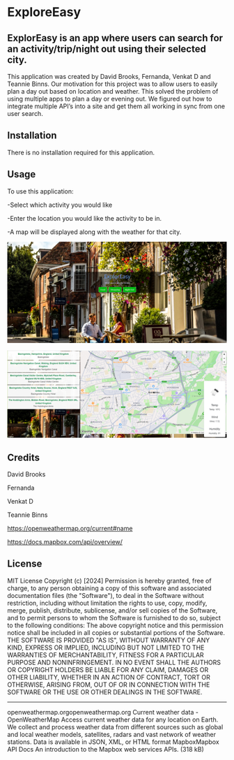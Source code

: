 # ExploreEasy

## ExplorEasy is an app where users can search for an activity/trip/night out using their selected city.

This application was created by David Brooks, Fernanda, Venkat D and Teannie Binns.
Our motivation for this project was to allow users to easily plan a day out based on location and weather.
This solved the problem of using multiple apps to plan a day or evening out.
We figured out how to integrate multiple API’s into a site and get them all working in sync from one user search.

## Installation

There is no installation required for this application.

## Usage

To use this application:

-Select which activity you would like

-Enter the location you would like the activity to be in.

-A map will be displayed along with the weather for that city.

![alt text](/Images/screenshot.png)


![alt text](/Images/displayscreenshot.png)

## Credits


David Brooks

Fernanda

Venkat D

Teannie Binns


https://openweathermap.org/current#name

https://docs.mapbox.com/api/overview/

## License

MIT License
Copyright (c) [2024]
Permission is hereby granted, free of charge, to any person obtaining a copy
of this software and associated documentation files (the "Software"), to deal
in the Software without restriction, including without limitation the rights
to use, copy, modify, merge, publish, distribute, sublicense, and/or sell
copies of the Software, and to permit persons to whom the Software is
furnished to do so, subject to the following conditions:
The above copyright notice and this permission notice shall be included in all
copies or substantial portions of the Software.
THE SOFTWARE IS PROVIDED "AS IS", WITHOUT WARRANTY OF ANY KIND, EXPRESS OR
IMPLIED, INCLUDING BUT NOT LIMITED TO THE WARRANTIES OF MERCHANTABILITY,
FITNESS FOR A PARTICULAR PURPOSE AND NONINFRINGEMENT. IN NO EVENT SHALL THE
AUTHORS OR COPYRIGHT HOLDERS BE LIABLE FOR ANY CLAIM, DAMAGES OR OTHER
LIABILITY, WHETHER IN AN ACTION OF CONTRACT, TORT OR OTHERWISE, ARISING FROM,
OUT OF OR IN CONNECTION WITH THE SOFTWARE OR THE USE OR OTHER DEALINGS IN THE
SOFTWARE.

---


openweathermap.orgopenweathermap.org
Current weather data - OpenWeatherMap
Access current weather data for any location on Earth. We collect and process weather data from different
sources such as global and local weather models, satellites, radars and vast network of weather stations. Data is
available in JSON, XML, or HTML format
MapboxMapbox
API Docs
An introduction to the Mapbox web services APIs. (318 kB)
